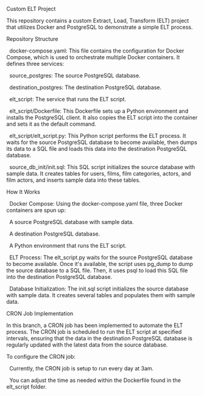 Custom ELT Project



This repository contains a custom Extract, Load, Transform (ELT) project that utilizes Docker and PostgreSQL to demonstrate a simple ELT process.

Repository Structure



&nbsp;   docker-compose.yaml: This file contains the configuration for Docker Compose, which is used to orchestrate multiple Docker containers. It defines three services:

&nbsp;       source\_postgres: The source PostgreSQL database.

&nbsp;       destination\_postgres: The destination PostgreSQL database.

&nbsp;       elt\_script: The service that runs the ELT script.



&nbsp;   elt\_script/Dockerfile: This Dockerfile sets up a Python environment and installs the PostgreSQL client. It also copies the ELT script into the container and sets it as the default command.



&nbsp;   elt\_script/elt\_script.py: This Python script performs the ELT process. It waits for the source PostgreSQL database to become available, then dumps its data to a SQL file and loads this data into the destination PostgreSQL database.



&nbsp;   source\_db\_init/init.sql: This SQL script initializes the source database with sample data. It creates tables for users, films, film categories, actors, and film actors, and inserts sample data into these tables.



How It Works



&nbsp;   Docker Compose: Using the docker-compose.yaml file, three Docker containers are spun up:

&nbsp;       A source PostgreSQL database with sample data.

&nbsp;       A destination PostgreSQL database.

&nbsp;       A Python environment that runs the ELT script.



&nbsp;   ELT Process: The elt\_script.py waits for the source PostgreSQL database to become available. Once it's available, the script uses pg\_dump to dump the source database to a SQL file. Then, it uses psql to load this SQL file into the destination PostgreSQL database.



&nbsp;   Database Initialization: The init.sql script initializes the source database with sample data. It creates several tables and populates them with sample data.



CRON Job Implementation



In this branch, a CRON job has been implemented to automate the ELT process. The CRON job is scheduled to run the ELT script at specified intervals, ensuring that the data in the destination PostgreSQL database is regularly updated with the latest data from the source database.



To configure the CRON job:



&nbsp;   Currently, the CRON job is setup to run every day at 3am.

&nbsp;   You can adjust the time as needed within the Dockerfile found in the elt\_script folder.



